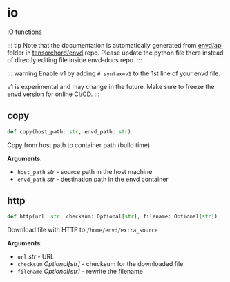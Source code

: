 # io

IO functions

::: tip
Note that the documentation is automatically generated from [envd/api](https://github.com/tensorchord/envd/tree/main/envd/api) folder
in [tensorchord/envd](https://github.com/tensorchord/envd/tree/main/envd/api) repo.
Please update the python file there instead of directly editing file inside envd-docs repo.
:::

::: warning
Enable v1 by adding `# syntax=v1` to the 1st line of your envd file.

v1 is experimental and may change in the future. Make sure to freeze the envd version for online CI/CD.
:::

## copy

```python
def copy(host_path: str, envd_path: str)
```

Copy from host path to container path (build time)

**Arguments**:

- `host_path` _str_ - source path in the host machine
- `envd_path` _str_ - destination path in the envd container

## http

```python
def http(url: str, checksum: Optional[str], filename: Optional[str])
```

Download file with HTTP to `/home/envd/extra_source`

**Arguments**:

- `url` _str_ - URL
- `checksum` _Optional[str]_ - checksum for the downloaded file
- `filename` _Optional[str]_ - rewrite the filename

